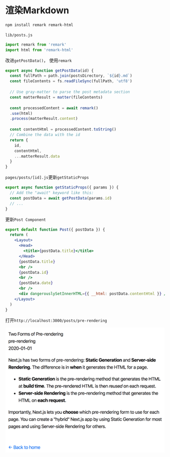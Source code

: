 # 渲染Markdown

```bash
npm install remark remark-html
```

`lib/posts.js`

```js
import remark from 'remark'
import html from 'remark-html'
```

改进`getPostData()`， 使用`remark`

```js
export async function getPostData(id) {
  const fullPath = path.join(postsDirectory, `${id}.md`)
  const fileContents = fs.readFileSync(fullPath, 'utf8')

  // Use gray-matter to parse the post metadata section
  const matterResult = matter(fileContents)

  const processedContent = await remark()
  .use(html)
  .process(matterResult.content)
  
  const contentHtml = processedContent.toString()
  // Combine the data with the id
  return {
    id,
    contentHtml,
    ...matterResult.data
  }
}
```

`pages/posts/[id].js`更新`getStaticProps`

```js
export async function getStaticProps({ params }) {
  // Add the "await" keyword like this:
  const postData = await getPostData(params.id)
  // ...
}
```

更新`Post Component`

```jsx
export default function Post({ postData }) {
  return (
    <Layout>
      <Head>
        <title>{postData.title}</title>
      </Head>
      {postData.title}
      <br />
      {postData.id}
      <br />
      {postData.date}
      <br />
      <div dangerouslySetInnerHTML={{ __html: postData.contentHtml }} />
    </Layout>
  )
}
```

打开`http://localhost:3000/posts/pre-rendering`

![pre-render](../.vuepress/public/img/pre-render.png)
